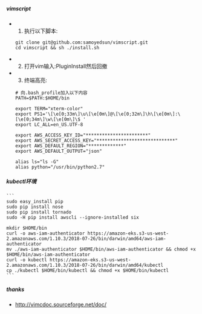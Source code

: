 ##### vimscript
- 1. 执行以下脚本:
    ``` shell
    git clone git@github.com:samoyedsun/vimscript.git
    cd vimscript && sh ./install.sh
    ```
- 2. 打开vim输入:PluginInstall然后回撤

- 3. 终端高亮:
    ``` shell
    # 向.bash_profile加入以下内容
    PATH=$PATH:$HOME/bin

    export TERM="xterm-color"
    export PS1='\[\e[0;33m\]\u\[\e[0m\]@\[\e[0;32m\]\h\[\e[0m\]:\[\e[0;34m\]\w\[\e[0m\]\$ '
    export LC_ALL=en_US.UTF-8

    export AWS_ACCESS_KEY_ID="***********************"
    export AWS_SECRET_ACCESS_KEY="*****************************"
    export AWS_DEFAULT_REGION="*************"
    export AWS_DEFAULT_OUTPUT="json"

    alias ls="ls -G"
    alias python="/usr/bin/python2.7"
    ```
##### kubectl环境
    ```
    sudo easy_install pip
    sudo pip install nose
    sudo pip install tornado
    sudo -H pip install awscli --ignore-installed six

    mkdir $HOME/bin
    curl -o aws-iam-authenticator https://amazon-eks.s3-us-west-2.amazonaws.com/1.10.3/2018-07-26/bin/darwin/amd64/aws-iam-authenticator
    mv ./aws-iam-authenticator $HOME/bin/aws-iam-authenticator && chmod +x $HOME/bin/aws-iam-authenticator
    curl -o kubectl https://amazon-eks.s3-us-west-2.amazonaws.com/1.10.3/2018-07-26/bin/darwin/amd64/kubectl
    cp ./kubectl $HOME/bin/kubectl && chmod +x $HOME/bin/kubectl
    ```

##### thanks
- http://vimcdoc.sourceforge.net/doc/

